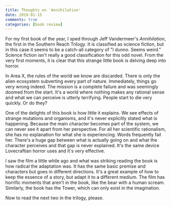 ```yaml
---   
title: Thoughts on 'Annihilation'  
date: 2019-01-15
comments: true  
categories: [book review]  
---  
```


For my first book of the year, I sped through Jeff Vandermeer's *Annihilation*, the first in the Southern Reach Trilogy. It is classified as science fiction, but in this case it seems to be a catch-all category of "I dunno. Seems weird." Science fiction isn't really a good classification for this odd novel. From the very first moments, it is clear that this strange little book is delving deep into horror.  

In Area X, the rules of the world we know are discarded. There is only the alien ecosystem subverting every part of nature. Immediately, things go very wrong indeed. The mission is a complete failure and was seemingly doomed from the start. It's a world where nothing makes any rational sense and what we can perceive is utterly terrifying. People start to die very quickly. Or do they?  

One of the delights of this book is how little it explains. We see effects of strange mutations and organisms, and it's never explicitly stated what is happening. Because the main character becomes part of the system, we can never see it apart from her perspective. For all her scientific rationalism, she has no explanation for what she is experiencing. Words frequently fail her. There's a huge gap between what is actually going on and what the character perceives and that gap is never explained. It's the same device Lovecraftian horror uses and it's very effective.  

I saw the film a little while ago and what was striking reading the book is how radical the adaptation was. It has the same basic premise and characters but goes in different directions. It's a great example of how to keep the essence of a story, but adapt it to a different medium. The film has horrific moments that aren't in the book, like the bear with a human scream. Similarly, the book has the Tower, which can only exist in the imagination.  

Now to read the next two in the trilogy, please.
